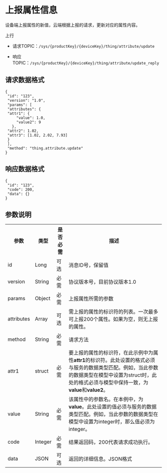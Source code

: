 # 上报属性信息

设备端上报属性的新值，云端根据上报的请求，更新对应的属性内容。

上行
- 请求TOPIC：`/sys/{productKey}/{deviceKey}/thing/attribute/update`

- 响应TOPIC：`/sys/{productKey}/{deviceKey}/thing/attribute/update_reply`

## 请求数据格式

```
{
 "id": "123",
 "version": "1.0",
 "params": [
 "attributes": {
 "attr1": {
     "value": 1.0,
     "value2": 9
   },
 "attr2": 1.02,
 "attr3": [1.02, 2.02, 7.93]
 }
 ],
 "method": "thing.attribute.update"
}
```

## 响应数据格式

```
{
 "id": "123",
 "code": 200,
 "data": {}
}

```

## 参数说明

<table>
  <tr>
    <th>参数</th>
    <th>类型</th>
    <th>是否必需</th>
    <th>描述</th>
  </tr>
  <tr>
    <td>id</td>
    <td>Long</td>
    <td>可选 </td>
    <td>消息ID号，保留值 </td>
  </tr>
  <tr>
    <td>version</td>
    <td>String</td>
    <td>必需 </td>
    <td>协议版本号，目前协议版本1.0</td>
  </tr>
  <tr>
    <td>params</td>
    <td>Object</td>
    <td>必需 </td>
    <td>上报属性所需的参数</td>
  </tr>
  <tr>
    <td>attributes</td>
    <td>Array</td>
    <td>可选</td>
    <td>需上报的属性的标识符的列表。一次最多可上报200个属性。如果为空，则无上报的属性。</td>
  </tr>
  <tr>
    <td>method</td>
    <td>String</td>
    <td>必需 </td>
    <td>请求方法 </td>
  </tr>
  <tr>
    <td>attr1</td>
    <td>struct</td>
    <td>必需 </td>
    <td>要上报的属性的标识符，在此示例中为属性<strong>attr1</strong>的标识符。此处设置的格式必须与服务的数据类型匹配。例如，当此参数的数据类型在模型中设置为struct时，此处的格式必须与模型中保持一致，为<strong>value</strong>和<strong>value2</strong>。</td>
  </tr>
  <tr>
    <td>value</td>
    <td>String</td>
    <td>必需 </td>
    <td>该属性中的参数名。在本例中，为<strong>value</strong>。此处设置的值必须与服务的数据类型匹配。例如，当此参数的数据类型在模型中设置为integer时，那么值必须为integer。</td>
  </tr>
  <tr>
    <td>code</td>
    <td>Integer</td>
    <td>必需</td>
    <td>结果返回码，200代表请求成功执行。 </td>
  </tr>
  <tr>
    <td>data</td>
    <td>JSON</td>
    <td>可选 </td>
    <td>返回的详细信息。JSON格式 </td>
  </tr>
</table>
